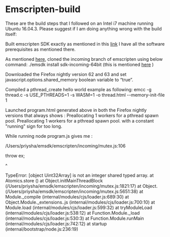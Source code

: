 # Emscripten-build
These are the build steps that I followed on an Intel i7 machine running Ubuntu 16.04.3. Please suggest if I am doing anything wrong with the build itself:

Built emscripten SDK exactly as mentioned in this [link](https://kripken.github.io/emscripten-site/docs/getting_started/downloads.html) I have all the software prerequisites as mentioned there.

As mentioned [here](https://github.com/kripken/emscripten/wiki/Pthreads-with-WebAssembly), cloned the incoming branch of emscripten using below command:
./emsdk install sdk-incoming-64bit (this is mentioned [here](https://kripken.github.io/emscripten-site/docs/tools_reference/emsdk.html) )

Downloaded the Firefox nightly version 62 and 63 and set javascript.options.shared_memory boolean variable to “true”.

Compiled a pthread_create hello world example as following:
emcc -g thread.c -s USE_PTHREADS=1 -s WASM=1 -o thread.html --memory-init-file 1

Launched program.html generated above in both the Firefox nightly versions that always shows :
Preallocating 1 workers for a pthread spawn pool.
Preallocating 1 workers for a pthread spawn pool.
with a constant "running" sign for too long.

While running node program.js gives me :

/Users/priysha/emsdk/emscripten/incoming/mutex.js:106

  throw ex;

  ^

  TypeError: [object Uint32Array] is not an integer shared typed array.
  at Atomics.store ()
  at Object.initMainThreadBlock (/Users/priysha/emsdk/emscripten/incoming/mutex.js:1821:17)
  at Object. (/Users/priysha/emsdk/emscripten/incoming/mutex.js:5651:38)
  at Module._compile (internal/modules/cjs/loader.js:689:30)
  at Object.Module._extensions..js (internal/modules/cjs/loader.js:700:10)
  at Module.load (internal/modules/cjs/loader.js:599:32)
  at tryModuleLoad (internal/modules/cjs/loader.js:538:12)
  at Function.Module._load (internal/modules/cjs/loader.js:530:3)
  at Function.Module.runMain (internal/modules/cjs/loader.js:742:12)
  at startup (internal/bootstrap/node.js:236:19)


